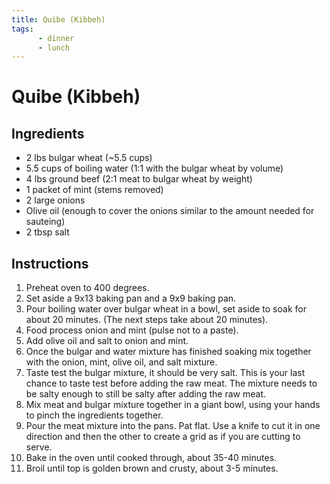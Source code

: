 ```yaml
---
title: Quibe (Kibbeh)
tags:
      - dinner
      - lunch
---
```


# Quibe (Kibbeh)

## Ingredients

* 2 lbs bulgar wheat (~5.5 cups)
* 5.5 cups of boiling water (1:1 with the bulgar wheat by volume)
* 4 lbs ground beef (2:1 meat to bulgar wheat by weight)
* 1 packet of mint (stems removed)
* 2 large onions
* Olive oil (enough to cover the onions similar to the amount needed for sauteing)
* 2 tbsp salt

## Instructions

1. Preheat oven to 400 degrees.
2. Set aside a 9x13 baking pan and a 9x9 baking pan.
3. Pour boiling water over bulgar wheat in a bowl, set aside to soak for about 20 minutes. (The next steps take about 20 minutes).
4. Food process onion and mint (pulse not to a paste).
5. Add olive oil and salt to onion and mint.
6. Once the bulgar and water mixture has finished soaking mix together with the onion, mint, olive oil, and salt mixture.
7. Taste test the bulgar mixture, it should be very salt. This is your last chance to taste test before adding the raw meat. The mixture needs to be salty enough to still be salty after adding the raw meat.
8. Mix meat and bulgar mixture together in a giant bowl, using your hands to pinch the ingredients together.
9. Pour the meat mixture into the pans. Pat flat. Use a knife to cut it in one direction and then the other to create a grid as if you are cutting to serve.
10. Bake in the oven until cooked through, about 35-40 minutes.
11. Broil until top is golden brown and crusty, about 3-5 minutes.